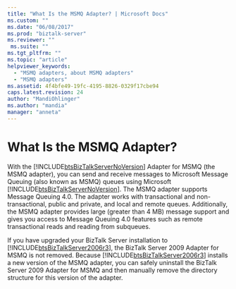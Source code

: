 ```yaml
---
title: "What Is the MSMQ Adapter? | Microsoft Docs"
ms.custom: ""
ms.date: "06/08/2017"
ms.prod: "biztalk-server"
ms.reviewer: ""
 ms.suite: ""
ms.tgt_pltfrm: ""
ms.topic: "article"
helpviewer_keywords: 
  - "MSMQ adapters, about MSMQ adapters"
  - "MSMQ adapters"
ms.assetid: 4f4bfe49-19fc-4195-8826-0329f17cbe94
caps.latest.revision: 24
author: "MandiOhlinger"
ms.author: "mandia"
manager: "anneta"
---
```

# What Is the MSMQ Adapter?
With the [!INCLUDE[btsBizTalkServerNoVersion](../includes/btsbiztalkservernoversion-md.md)] Adapter for MSMQ (the MSMQ adapter), you can send and receive messages to Microsoft Message Queuing (also known as MSMQ) queues using Microsoft [!INCLUDE[btsBizTalkServerNoVersion](../includes/btsbiztalkservernoversion-md.md)]. The MSMQ adapter supports Message Queuing 4.0. The adapter works with transactional and non-transactional, public and private, and local and remote queues. Additionally, the MSMQ adapter provides large (greater than 4 MB) message support and gives you access to Message Queuing 4.0 features such as remote transactional reads and reading from subqueues.  
  
 If you have upgraded your BizTalk Server installation to [!INCLUDE[btsBizTalkServer2006r3](../includes/btsbiztalkserver2006r3-md.md)], the BizTalk Server 2009 Adapter for MSMQ is not removed. Because [!INCLUDE[btsBizTalkServer2006r3](../includes/btsbiztalkserver2006r3-md.md)] installs a new version of the MSMQ adapter, you can safely uninstall the BizTalk Server 2009 Adapter for MSMQ and then manually remove the directory structure for this version of the adapter.
